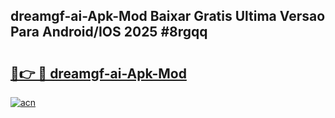 ## dreamgf-ai-Apk-Mod Baixar Gratis Ultima Versao Para Android/IOS 2025 #8rgqq

# <h2><a href="https://ainizakaria.my?title=dreamgf-ai-Apk-Mod&ref=20M">🔗👉 🔴 dreamgf-ai-Apk-Mod</a></h2>

[![acn](https://github.com/user-attachments/assets/0f9c940e-d8b0-45ae-aac7-cd30a18b3e1c)](https://ainizakaria.my?title=dreamgf-ai-Apk-Mod&ref=20M)

